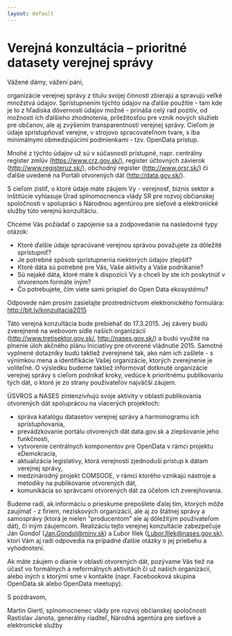 ```yaml
---
layout: default
---
```


# Verejná konzultácia – prioritné datasety verejnej správy

Vážené dámy, vážení páni,

organizácie verejnej správy z titulu svojej činnosti zbierajú a spravujú veľké množstvá údajov. Sprístupnením týchto údajov na ďalšie použitie - tam kde je to z hľadiska dôvernosti údajov možné - prináša celý rad pozitív, od možnosti ich ďalšieho zhodnotenia, príležitosťou pre vznik nových služieb pre občanov, ale aj zvýšením transparentnosti verejnej správy. Cieľom je údaje sprístupňovať verejne, v strojovo spracovateľnom tvare, s iba minimálnymi obmedzujúcimi podmienkami - tzv. OpenData prístup.

Mnohé z týchto údajov už sú v súčasnosti prístupné, napr. centrálny register zmlúv (https://www.crz.gov.sk/), register účtovných závierok (http://www.registeruz.sk/), obchodný register (http://www.orsr.sk/) či ďalšie uvedené na Portáli otvorených dát (http://data.gov.sk/).

S cieľom zistiť, o ktoré údaje máte záujem Vy - verejnosť, biznis sektor a inštitúcie vyhlasuje Úrad splnomocnenca vlády SR pre rozvoj občianskej spoločnosti v spolupráci s Národnou agentúrou pre sieťové a elektronické služby túto verejnú konzultáciu.

Chceme Vás požiadať o zapojenie sa a zodpovedanie na nasledovné typy otázok:
- Ktoré ďalšie údaje spracúvané verejnou správou považujete za dôležité sprístupniť?
- Je potrebné spôsob sprístupnenia niektorých údajov zlepšiť?
- Ktoré dáta sú potrebné pre Vás, Vaše aktivity a Vaše podnikanie?
- Sú nejaké dáta, ktoré máte k dispozícii Vy a chceli by ste ich poskytnúť v otvorenom formáte iným?
- Čo potrebujete, čím viete sami prispieť do Open Data ekosystému?

Odpovede nám prosím zasielajte prostredníctvom elektronického formulára: http://bit.ly/konzultacia2015

Táto verejná konzultácia bude prebiehať do 17.3.2015. Jej závery budú zverejnené na webovom sídle našich organizácií (http://www.tretisektor.gov.sk/, http://nases.gov.sk/) a budú využité na plnenie úloh akčného plánu Iniciatívy pre otvorené vládnutie 2015. Samotné vyplnené dotazníky budú taktiež zverejnené tak, ako nám ich zašlete - s výnimkou mena a identifikácie Vašej organizácie, ktorých zverejnenie je voliteľné. O výsledku budeme taktiež informovať dotknuté organizácie verejnej správy s cieľom podnikať kroky, vedúce k prioritnému publikovaniu tých dát, o ktoré je zo strany používateľov najväčší záujem.

ÚSVROS a NASES zintenzívňujú svoje aktivity v oblasti publikovania otvorených dát spoluprácou na viacerých projektoch:
- správa katalógu datasetov verejnej správy a harmonogramu ich sprístupňovania,
- prevádzkovanie portálu otvorených dát data.gov.sk a zlepšovanie jeho funkčnosti,
- vytvorenie centrálnych komponentov pre OpenData v rámci projektu eDemokracia,
- aktualizácia legislatívy, ktorá verejnosti zjednoduší prístup k dátam verejnej správy,
- medzinárodný projekt COMSODE, v rámci ktorého vznikajú nástroje a metodiky na publikovanie otvorených dát,
- komunikácia so správcami otvorených dát za účelom ich zverejňovania.

Budeme radi, ak informáciu o prieskume prepošlete ďalej tím, ktorých môže zaujímať - z firiem, neziskových organizácií, ale aj zo štátnej správy a samosprávy (ktorá je nielen "producentom" ale aj dôležitým používateľom dát), či iným záujemcom. Realizáciu tejto verejnej konzultácie zabezpečuje Ján Gondoľ (Jan.Gondol@minv.sk) a Ľubor Illek (Lubor.Illek@nases.gov.sk), ktorí Vám aj radi odpovedia na prípadné ďalšie otázky o jej priebehu a vyhodnotení.

Ak máte záujem o dianie v oblasti otvorených dát, pozývame Vás tiež na účasť vo formálnych a neformálnych aktivitách či už našich organizácií, alebo iných s ktorými sme v kontakte (napr. Facebooková skupina OpenData.sk alebo OpenData meetupy).

S pozdravom,

Martin Giertl, splnomocnenec vlády pre rozvoj občianskej spoločnosti
Rastislav Janota, generálny riaditeľ, Národná agentúra pre sieťové a elektronické služby
